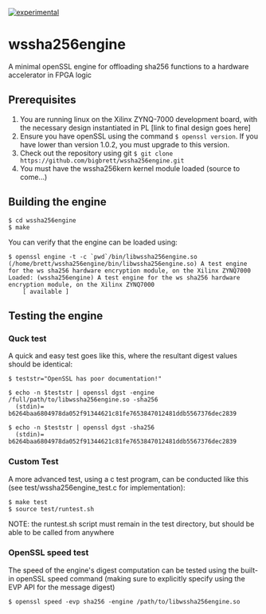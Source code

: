 [![experimental](http://badges.github.io/stability-badges/dist/experimental.svg)](http://github.com/badges/stability-badges)
# wssha256engine
A minimal openSSL engine for offloading sha256 functions to a hardware accelerator in FPGA logic

## Prerequisites
1. You are running linux on the Xilinx ZYNQ-7000 development board, with the necessary design instantiated in PL [link to final design goes here]
2. Ensure you have openSSL using the command `$ openssl version`. If you have lower than version 1.0.2, you must upgrade to this version.
3. Check out the repository using git `$ git clone https://github.com/bigbrett/wssha256engine.git` 
4. You must have the wssha256kern kernel module loaded (source to come...)

## Building the engine

    $ cd wssha256engine
    $ make

You can verify that the engine can be loaded using: 

    $ openssl engine -t -c `pwd`/bin/libwssha256engine.so
    (/home/brett/wssha256engine/bin/libwssha256engine.so) A test engine for the ws sha256 hardware encryption module, on the Xilinx ZYNQ7000
    Loaded: (wssha256engine) A test engine for the ws sha256 hardware encryption module, on the Xilinx ZYNQ7000
        [ available ]

## Testing the engine
### Quck test
A quick and easy test goes like this, where the resultant digest values should be identical: 

    $ teststr="OpenSSL has poor documentation!"
    
    $ echo -n $teststr | openssl dgst -engine /full/path/to/libwssha256engine.so -sha256
      (stdin)= b6264baa6804978da052f91344621c81fe7653847012481ddb5567376dec2839
    
    $ echo -n $teststr | openssl dgst -sha256
      (stdin)= b6264baa6804978da052f91344621c81fe7653847012481ddb5567376dec2839

### Custom Test
A more advanced test, using a c test program, can be conducted like this (see test/wssha256engine_test.c for implementation): 
    
    $ make test
    $ source test/runtest.sh

NOTE: the runtest.sh script must remain in the test directory, but should be able to be called from anywhere
    
### OpenSSL speed test
The speed of the engine's digest computation can be tested using the built-in openSSL speed command (making sure to explicitly specify using the EVP API for the message digest)

    $ openssl speed -evp sha256 -engine /path/to/libwssha256engine.so


